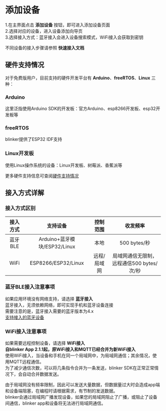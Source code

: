 # 添加设备  
1.在主界面点击 **添加设备** 按钮，即可进入添加设备页面  
2.选择对应的设备，进入设备添加向导页  
3.选择接入方式：蓝牙接入会进入设备搜索模式，WiFi接入会获取到密钥  

不同设备的接入步骤请参照 **快速接入文档**  

## 硬件支持情况
对于免费版用户，目前支持的硬件开发平台有 **Arduino**、**freeRTOS**、**Linux** 三种：
### Arduino  
这里泛指使用Arduino SDK的开发板：官方Arduino、esp8266开发板、esp32开发板等  
### freeRTOS
blinker提供了ESP32 IDF支持
### Linux开发板  
使用Linux操作系统的设备：Linux开发板、树莓派、香蕉派等  
  
更多硬件支持信息可查阅[硬件支持情况](?file=003-硬件开发/01-支持的设备 "支持的设备")  


## 接入方式详解  

### 接入方式区别  
| 接入方式 | 支持设备 | 控制范围 | 收发频率 | 
| :-: | :-: | :-: | :-: | 
| 蓝牙BLE | Arduino+蓝牙模块/ESP32/Linux | 本地 | 500 bytes/秒 | 
| WiFi | ESP8266/ESP32/Linux | 远程/局域网 | 局域网通信无限制，远程通信500 bytes/次/秒 |  

### 蓝牙BLE接入注意事项  
如果应用环境没有网络支持，请选择 **蓝牙接入**  
蓝牙接入，无须依赖网络，即可实现手机和蓝牙设备连接  
需要注意的是，蓝牙接入需要的蓝牙版本为4.x  
[支持接入的蓝牙设备](?file=003-硬件开发/01-设备端支持)  

### WiFi接入注意事项  
如果需要远程控制设备，请选择 **WiFi接入**  
**自blinker App 2.1.1起，原WiFi接入和MQTT已经合并为新WiFi接入**  
使用WiFi接入，当设备和手机在同一个局域网中，为局域网通信；其余情况，使用MQTT远程通信。  
为了减少通信次数，可以将几条指令合并为一条发送，blinker SDK在正常正常情况下，会自动合并数据发送。  

由于局域网没有频率限制，因此可以发送大量数据，但数据量过大时会造成app端和设备端阻塞，在编程时请根据需求，有节制的发送数据。  
blinker会通过局域网广播发现设备，如果您的局域网阻止了广播，或阻止了设备间通信，blinker app和设备将无法进行局域网通信。  